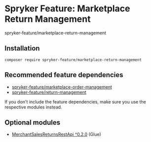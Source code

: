 # Spryker Feature: Marketplace Return Management

spryker-feature/marketplace-return-management

## Installation

```
composer require spryker-feature/marketplace-return-management
```

## Recommended feature dependencies
- [spryker-feature/marketplace-order-management](https://github.com/spryker-feature/marketplace-order-management)
- [spryker-feature/return-management](https://github.com/spryker-feature/return-management)

If you don't include the feature dependencies, make sure you use the respective modules instead.

## Optional modules
- [MerchantSalesReturnsRestApi ^0.2.0](https://github.com/spryker/merchant-sales-returns-rest-api) (Glue)
